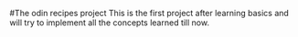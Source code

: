 #The odin recipes project
This is the first project after learning basics and will try to implement all the concepts learned till now.